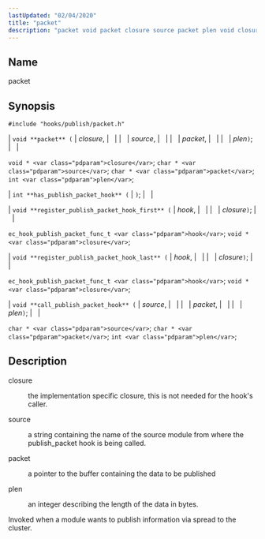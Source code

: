 ```yaml
---
lastUpdated: "02/04/2020"
title: "packet"
description: "packet void packet closure source packet plen void closure char source char packet int plen int has publish packet hook void register publish packet hook first hook closure ec hook publish packet func t hook void closure void register publish packet hook last hook closure ec hook publish packet func..."
---
```


<a name="hooks.publish.packet"></a> 
## Name

packet

## Synopsis

`#include "hooks/publish/packet.h"`

| `void **packet** (` | <var class="pdparam">closure</var>, |   |
|   | <var class="pdparam">source</var>, |   |
|   | <var class="pdparam">packet</var>, |   |
|   | <var class="pdparam">plen</var>`)`; |   |

`void * <var class="pdparam">closure</var>`;
`char * <var class="pdparam">source</var>`;
`char * <var class="pdparam">packet</var>`;
`int <var class="pdparam">plen</var>`;

| `int **has_publish_packet_hook** (` | `)`; |   |

| `void **register_publish_packet_hook_first** (` | <var class="pdparam">hook</var>, |   |
|   | <var class="pdparam">closure</var>`)`; |   |

`ec_hook_publish_packet_func_t <var class="pdparam">hook</var>`;
`void *<var class="pdparam">closure</var>`;

| `void **register_publish_packet_hook_last** (` | <var class="pdparam">hook</var>, |   |
|   | <var class="pdparam">closure</var>`)`; |   |

`ec_hook_publish_packet_func_t <var class="pdparam">hook</var>`;
`void *<var class="pdparam">closure</var>`;

| `void **call_publish_packet_hook** (` | <var class="pdparam">source</var>, |   |
|   | <var class="pdparam">packet</var>, |   |
|   | <var class="pdparam">plen</var>`)`; |   |

`char * <var class="pdparam">source</var>`;
`char * <var class="pdparam">packet</var>`;
`int <var class="pdparam">plen</var>`;<a name="idp44914896"></a> 
## Description

<dl class="variablelist">

<dt>closure</dt>

<dd>

the implementation specific closure, this is not needed for the hook's caller.

</dd>

<dt>source</dt>

<dd>

a string containing the name of the source module from where the publish_packet hook is being called.

</dd>

<dt>packet</dt>

<dd>

a pointer to the buffer containing the data to be published

</dd>

<dt>plen</dt>

<dd>

an integer describing the length of the data in bytes.

</dd>

</dl>

Invoked when a module wants to publish information via spread to the cluster.